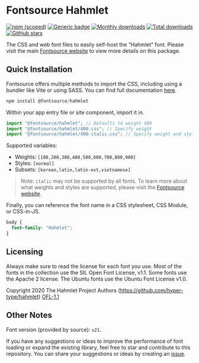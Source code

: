 # Fontsource Hahmlet

[![npm (scoped)](https://img.shields.io/npm/v/@fontsource/hahmlet?color=brightgreen)](https://www.npmjs.com/package/@fontsource/hahmlet) [![Generic badge](https://img.shields.io/badge/fontsource-passing-brightgreen)](https://github.com/fontsource/fontsource) [![Monthly downloads](https://badgen.net/npm/dm/@fontsource/hahmlet)](https://github.com/fontsource/fontsource) [![Total downloads](https://badgen.net/npm/dt/@fontsource/hahmlet)](https://github.com/fontsource/fontsource) [![GitHub stars](https://img.shields.io/github/stars/fontsource/fontsource.svg?style=social&label=Star)](https://github.com/fontsource/fontsource/stargazers)

The CSS and web font files to easily self-host the “Hahmlet” font. Please visit the main [Fontsource website](https://fontsource.org/fonts/hahmlet) to view more details on this package.

## Quick Installation

Fontsource offers multiple methods to import the CSS, including using a bundler like Vite or using SASS. You can find full documentation [here](https://fontsource.org/docs/getting-started/introduction).

```javascript
npm install @fontsource/hahmlet
```

Within your app entry file or site component, import it in.

```javascript
import "@fontsource/hahmlet"; // Defaults to weight 400
import "@fontsource/hahmlet/400.css"; // Specify weight
import "@fontsource/hahmlet/400-italic.css"; // Specify weight and style
```

Supported variables:
- Weights: `[100,200,300,400,500,600,700,800,900]`
- Styles: `[normal]`
- Subsets: `[korean,latin,latin-ext,vietnamese]`

> Note: `italic` may not be supported by all fonts. To learn more about what weights and styles are supported, please visit the [Fontsource website](https://fontsource.org/fonts/hahmlet).

Finally, you can reference the font name in a CSS stylesheet, CSS Module, or CSS-in-JS.

```css
body {
  font-family: "Hahmlet";
}
```

## Licensing
Always make sure to read the license for each font you use. Most of the fonts in the collection use the SIL Open Font License, v1.1. Some fonts use the Apache 2 license. The Ubuntu fonts use the Ubuntu Font License v1.0.

Copyright 2020 The Hahmlet Project Authors (https://github.com/hyper-type/hahmlet)
[OFL-1.1](https://openfontlicense.org)

## Other Notes
Font version (provided by source): `v21`.

If you have any suggestions or ideas to improve the performance of font loading or expand the existing library, feel free to star and contribute to this repository. You can share your suggestions or ideas by creating an [issue](https://github.com/fontsource/fontsource/issues).